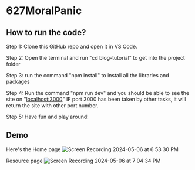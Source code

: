 # 627MoralPanic
 
## How to run the code?

Step 1: Clone this GitHub repo and open it in VS Code.

Step 2: Open the terminal and run "cd blog-tutorial" to get into the project folder

Step 3: run the command "npm install" to install all the libraries and packages

Step 4: Run the command "npm run dev"  and you should be able to see the site on "[localhost:3000](http://localhost:3000/)" IF port 3000 has been taken by other tasks, it will return the site with other port number.

Step 5: Have fun and play around!


## Demo

Here's the Home page
![Screen Recording 2024-05-06 at 6 53 30 PM](https://github.com/rxiong19/627MoralPanic/assets/47922282/d1f2f1ec-6a36-4722-8f1f-24f5995c3a84)

Resource page
![Screen Recording 2024-05-06 at 7 04 34 PM](https://github.com/rxiong19/627MoralPanic/assets/47922282/9316c3d4-6325-4fad-9341-f319917a1e86)
